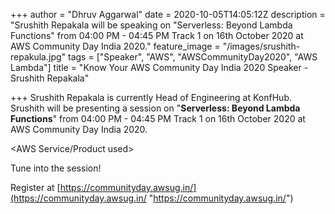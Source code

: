 +++
author = "Dhruv Aggarwal"
date = 2020-10-05T14:05:12Z
description = "Srushith Repakala will be speaking on \"Serverless: Beyond Lambda Functions\" from 04:00 PM - 04:45 PM Track 1 on 16th October 2020 at AWS Community Day India 2020."
feature_image = "/images/srushith-repakula.jpg"
tags = ["Speaker", "AWS", "AWSCommunityDay2020", "AWS Lambda"]
title = "Know Your AWS Community Day India 2020 Speaker - Srushith Repakala"

+++
Srushith Repakala is currently Head of Engineering at KonfHub. Srushith will be presenting a session on "**Serverless: Beyond Lambda Functions**" from 04:00 PM - 04:45 PM Track 1 on 16th October 2020 at AWS Community Day India 2020.

<Introduction Video>

<AWS Service/Product used>

Tune into the session!

Register at [https://communityday.awsug.in/](https://communityday.awsug.in/ "https://communityday.awsug.in/")